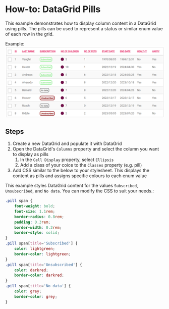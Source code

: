 # How-to: DataGrid Pills

This example demonstrates how to display column content in a DataGrid using pills. The pills can be used to represent a status or similar enum value of each row in the grid.

Example:
![](images/view.png)

## Steps
1. Create a new DataGrid and populate it with DataGrid
2. Open the DataGrid's `Columns` property and select the column you want to display as pills
    1. In the `Cell Display` property, select `Ellipsis`
    2. Add a class of your coice to the `Classes` property (e.g. pill)
3. Add CSS similar to the below to your stylesheet. This displays the content as pills and assigns specific colours to each enum value

This example styles DataGrid content for the values `Subscribed`, `Unsubscribed`, and `No data`. You can modify the CSS to suit your needs.:
```css
.pill span {
	font-weight: bold;
	font-size: 1.1rem;
	border-radius: 0.8rem;
	padding: 0.3rem;
	border-width: 0.2rem;
	border-style: solid;
}
.pill span[title='Subscribed'] {
	color: lightgreen;
	border-color: lightgreen;
}
.pill span[title='Unsubscribed'] {
	color: darkred;
	border-color: darkred;
}
.pill span[title='No data'] {
	color: grey;
	border-color: grey;
}
```